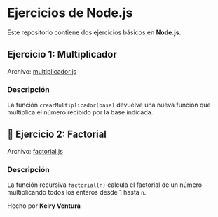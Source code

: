 # Ejercicios de Node.js

Este repositorio contiene dos ejercicios básicos en **Node.js**.

## Ejercicio 1: Multiplicador

Archivo: [multiplicador.js](./MULTIPLICAR.js)

### Descripción
La función `crearMultiplicador(base)` devuelve una nueva función que multiplica el número recibido por la base indicada.

## 🧠 Ejercicio 2: Factorial

Archivo: [factorial.js](./FACTORIAL.js)

### Descripción
La función recursiva `factorial(n)` calcula el factorial de un número multiplicando todos los enteros desde 1 hasta `n`.


Hecho por **Keiry Ventura**
